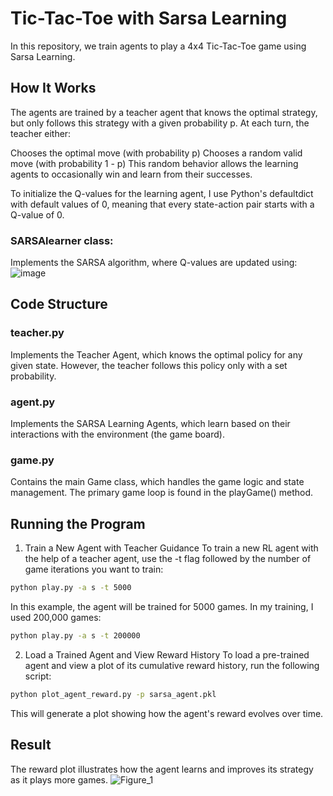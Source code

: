 # Tic-Tac-Toe with Sarsa Learning
In this repository, we train agents to play a 4x4 Tic-Tac-Toe game using Sarsa Learning.

## How It Works
The agents are trained by a teacher agent that knows the optimal strategy, but only follows this strategy with a given probability p. At each turn, the teacher either:

Chooses the optimal move (with probability p)
Chooses a random valid move (with probability 1 - p)
This random behavior allows the learning agents to occasionally win and learn from their successes.

To initialize the Q-values for the learning agent, I use Python's defaultdict with default values of 0, meaning that every state-action pair starts with a Q-value of 0.
### SARSAlearner class:
Implements the SARSA algorithm, where Q-values are updated using:
![image](https://github.com/user-attachments/assets/cb94e195-852a-40ee-9cb1-33fb343c7ee4)

## Code Structure
### teacher.py
Implements the Teacher Agent, which knows the optimal policy for any given state. However, the teacher follows this policy only with a set probability.

### agent.py
Implements the SARSA Learning Agents, which learn based on their interactions with the environment (the game board).

### game.py
Contains the main Game class, which handles the game logic and state management. The primary game loop is found in the playGame() method.

## Running the Program
1. Train a New Agent with Teacher Guidance
To train a new RL agent with the help of a teacher agent, use the -t flag followed by the number of game iterations you want to train:

```bash
python play.py -a s -t 5000
```
In this example, the agent will be trained for 5000 games. In my training, I used 200,000 games:

```bash
python play.py -a s -t 200000
```
2. Load a Trained Agent and View Reward History
To load a pre-trained agent and view a plot of its cumulative reward history, run the following script:

```bash
python plot_agent_reward.py -p sarsa_agent.pkl
```
This will generate a plot showing how the agent's reward evolves over time.

## Result
The reward plot illustrates how the agent learns and improves its strategy as it plays more games.
![Figure_1](https://github.com/user-attachments/assets/a881cc5f-e0b2-4f39-83fc-6a86fb0d3f69)
